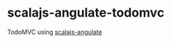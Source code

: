 # scalajs-angulate-todomvc
TodoMVC using [scalajs-angulate](https://github.com/jokade/scalajs-angulate)
